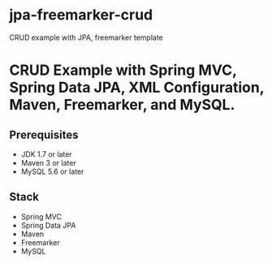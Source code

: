 # jpa-freemarker-crud
CRUD example with JPA, freemarker template

# CRUD Example with Spring MVC, Spring Data JPA, XML Configuration, Maven, Freemarker, and MySQL.

## Prerequisites
- JDK 1.7 or later
- Maven 3 or later
- MySQL 5.6 or later

## Stack
- Spring MVC
- Spring Data JPA
- Maven
- Freemarker
- MySQL
